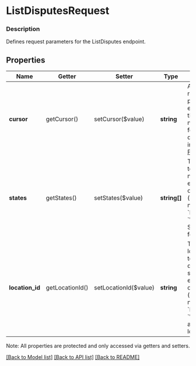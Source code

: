 # ListDisputesRequest

### Description

Defines request parameters for the ListDisputes endpoint.

## Properties
Name | Getter | Setter | Type | Description | Notes
------------ | ------------- | ------------- | ------------- | ------------- | -------------
**cursor** | getCursor() | setCursor($value) | **string** | A pagination cursor returned by a previous call to this endpoint. Provide this to retrieve the next set of results for the original query. For more information, see [Paginating](https://developer.squareup.com/docs/basics/api101/pagination). | [optional] 
**states** | getStates() | setStates($value) | **string[]** | The dispute states to filter the result. If not specified, the endpoint returns all open disputes (dispute status is not &#x60;INQUIRY_CLOSED&#x60;, &#x60;WON&#x60;, or &#x60;LOST&#x60;). See [DisputeState](#type-disputestate) for possible values | [optional] 
**location_id** | getLocationId() | setLocationId($value) | **string** | The ID of the location for which to return  a list of disputes. If not specified, the endpoint returns all open disputes (dispute status is not &#x60;INQUIRY_CLOSED&#x60;, &#x60;WON&#x60;, or  &#x60;LOST&#x60;) associated with all locations. | [optional] 

Note: All properties are protected and only accessed via getters and setters.

[[Back to Model list]](../../README.md#documentation-for-models) [[Back to API list]](../../README.md#documentation-for-api-endpoints) [[Back to README]](../../README.md)

